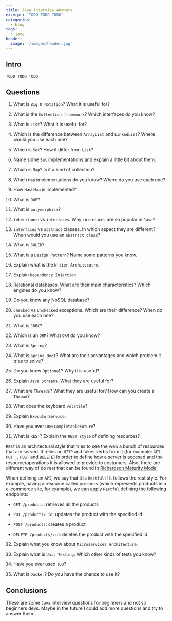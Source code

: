 ```yaml
---
title: Java Interview Answers
excerpt: 'TODO TODO TODO'
categories:
  - blog
tags:
  - java
header:
  image: '/images/header.jpg'
---
```


## Intro

`TODO TODO TODO`
## Questions

1. What is `Big O Notation`? What it is useful for?

2. What is the `Collection framework`? Which interfaces do you know?

3. What is `List`? What it is useful for?

4. Which is the difference between `ArrayList` and `LinkedList`? Where would you use each one?

5. Which is `Set`? How it differ from `List`?

6. Name some `Set` implementations and explain a little bit about them.

7. Which is `Map`? Is it a kind of collection?

8. Which `Map` implementations do you know? Where do you use each one?

9. How `HashMap` is implemented?

10. What is `OOP`?

11. What is `polymorphism`?

12. `inheritance` vs `interfaces`. Why `interfaces` are so popular in `Java`?

13. `interfaces` vs `abstract` classes. In which aspect they are different? When would you use an `abstract class`?

14. What is `SOLID`?

15. What is a `Design Pattern`? Name some patterns you know.

16. Explain what is the `N-tier Architecutre`.

17. Explain `Dependency Injection`

18. Relational databases. What are their main characteristics? Which engines do you know?

19. Do you know any NoSQL database?

20. `Checked` vs `Unchecked` exceptions. Which are their difference? When do you use each one?

21. What is `JDBC`?

22. Which is an `ORM`? What `ORM` do you know?

23. What is `Spring`?

24. What is `Spring Boot`? What are their advantages and which problem it tries to solve?

25. Do you know `Optional`? Why it is useful?

26. Explain `Java Streams`. What they are useful for?

27. What are `Threads`? What they are useful for? How can you create a `Thread`?

28. What does the keyboard `volatile`?

29. Explain `ExecutorService`.

30. Have you ever use `CompletableFuture`?

31. What is `REST`? Explain the `REST style` of defining resources?

`REST` is an architectural style that tries to see the web a bunch of resources that are served. It relies on `HTTP` and takes verbs from it (for example: `GET`, `PUT  `, `POST` and `DELETE`) in order to define how a server is accesed and the resource/operations it is allowed to provide to costumers. Also, there are different way of do rest that can be found in [Richardson Maturity Model](https://martinfowler.com/articles/richardsonMaturityModel.html)

When defining an `API`, we say that it is `Restful` if it follows the rest style. For example, having a resource called `products` (which represents products in a e-commerce site, for example), we can apply `Restful` defining the following endpoints:

- `GET /products`: retrieves all the products

- `PUT /products/:id`: updates the product with the specified id

- `POST /products`: creates a product

- `DELETE /products/:id`: deletes the product with the specified id

32. Explain what you know about `Microservices Architecture`.

33. Explain what is `Unit Testing`. Which other kinds of tests you know?

34. Have you ever used `TDD`?

35. What is `Docker`? Do you have the chance to use it?

## Conclusions

These are some `Java` interview questions for beginners and not so beginners devs. Maybe in the future I could add more questions and try to answer them.